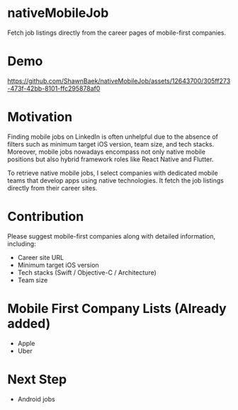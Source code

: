 # nativeMobileJob
Fetch job listings directly from the career pages of mobile-first companies.

# Demo


https://github.com/ShawnBaek/nativeMobileJob/assets/12643700/305ff273-473f-42bb-8101-ffc295878af0



# Motivation
Finding mobile jobs on LinkedIn is often unhelpful due to the absence of filters such as minimum target iOS version, team size, and tech stacks. Moreover, mobile jobs nowadays encompass not only native mobile positions but also hybrid framework roles like React Native and Flutter.

To retrieve native mobile jobs, I select companies with dedicated mobile teams that develop apps using native technologies. It fetch the job listings directly from their career sites.

# Contribution
Please suggest mobile-first companies along with detailed information, including:
- Career site URL
- Minimum target iOS version
- Tech stacks (Swift / Objective-C / Architecture)
- Team size

# Mobile First Company Lists (Already added)
- Apple
- Uber

# Next Step
- Android jobs
